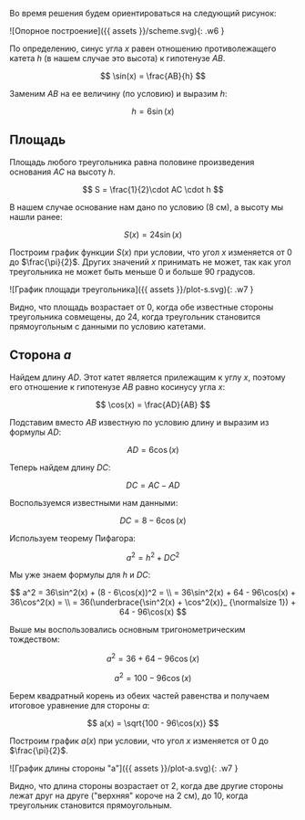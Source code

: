 Во время решения будем ориентироваться на следующий рисунок:

![Опорное построение]({{ assets }}/scheme.svg){: .w6 }

По определению, синус угла $x$ равен отношению противолежащего катета $h$ (в нашем случае это высота) к гипотенузе $AB$.

$$ \sin(x) = \frac{AB}{h} $$

Заменим $AB$ на ее величину (по условию) и выразим $h$:

$$ h = 6\sin(x) $$

## Площадь

Площадь любого треугольника равна половине произведения основания $AC$ на высоту $h$.

$$ S = \frac{1}{2}\cdot AC \cdot h $$

В нашем случае основание нам дано по условию ($8$ см), а высоту мы нашли ранее:

$$ S(x) = 24\sin(x) $$

Построим график функции $S(x)$ при условии, что угол $x$ изменяется от $0$ до $\frac{\pi}{2}$. Других значений $x$ принимать не может, так как угол треугольника не может быть меньше $0$ и больше $90$ градусов.

![График площади треугольника]({{ assets }}/plot-s.svg){: .w7 }

Видно, что площадь возрастает от $0$, когда обе известные стороны треугольника совмещены, до $24$, когда треугольник становится прямоугольным с данными по условию катетами.

## Сторона $a$

Найдем длину $AD$. Этот катет является прилежащим к углу $x$, поэтому его отношение к гипотенузе $AB$ равно косинусу угла $x$:

$$ \cos(x) = \frac{AD}{AB} $$

Подставим вместо $AB$ известную по условию длину и выразим из формулы $AD$:

$$ AD = 6\cos(x) $$

Теперь найдем длину $DC$:

$$ DC = AC - AD $$

Воспользуемся известными нам данными:

$$ DC = 8 - 6\cos(x) $$

Используем теорему Пифагора:

$$ a^2 = h^2 + DC^2 $$

Мы уже знаем формулы для $h$ и $DC$:

$$ a^2 = 36\sin^2(x) + (8 - 6\cos(x))^2 = \\ = 36\sin^2(x) + 64 - 96\cos(x) + 36\cos^2(x) = \\ = 36(\underbrace{\sin^2(x) + \cos^2(x)}_ {\normalsize 1}) + 64 - 96\cos(x) $$

Выше мы воспользовались основным тригонометрическим тождеством:

$$ a^2 = 36 + 64 - 96\cos(x) $$

$$ a^2 = 100 - 96\cos(x) $$

Берем квадратный корень из обеих частей равенства и получаем итоговое уравнение для стороны $a$:

$$ a(x) = \sqrt{100 - 96\cos(x)} $$

Построим график $a(x)$ при условии, что угол $x$ изменяется от $0$ до $\frac{\pi}{2}$.

![График длины стороны "a"]({{ assets }}/plot-a.svg){: .w7 }

Видно, что длина стороны возрастает от $2$, когда две другие стороны лежат друг на друге ("верхняя" короче на $2$ см), до $10$, когда треугольник становится прямоугольным.